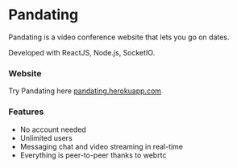 # Pandating


Pandating is a video conference website that lets you go on dates.

Developed with ReactJS, Node.js, SocketIO.


### Website
Try Pandating here [pandating.herokuapp.com](https://pandating.herokuapp.com/)


### Features
- No account needed
- Unlimited users
- Messaging chat and video streaming in real-time
- Everything is peer-to-peer thanks to webrtc
